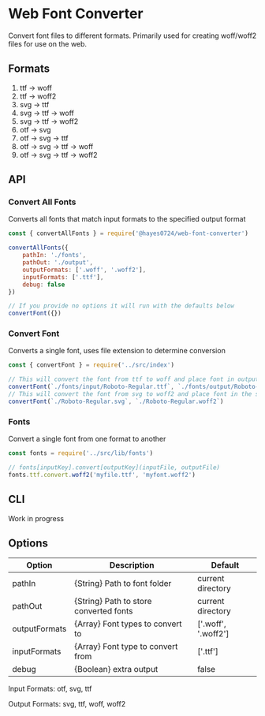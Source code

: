 # Web Font Converter
Convert font files to different formats. 
Primarily used for creating woff/woff2 files for use on the web.

## Formats

1. ttf -> woff
2. ttf -> woff2
3. svg -> ttf
4. svg -> ttf -> woff
5. svg -> ttf -> woff2
6. otf -> svg
7. otf -> svg -> ttf
3. otf -> svg -> ttf -> woff
4. otf -> svg -> ttf -> woff2

## API

### Convert All Fonts
Converts all fonts that match input formats to the specified output format
```javascript
const { convertAllFonts } = require('@hayes0724/web-font-converter')

convertAllFonts({
    pathIn: './fonts',
    pathOut: './output',
    outputFormats: ['.woff', '.woff2'],
    inputFormats: ['.ttf'],
    debug: false
})

// If you provide no options it will run with the defaults below
convertFont({})
```
### Convert Font
Converts a single font, uses file extension to determine conversion 
```javascript
const { convertFont } = require('../src/index')

// This will convert the font from ttf to woff and place font in output folder
convertFont(`./fonts/input/Roboto-Regular.ttf`, `./fonts/output/Roboto-Regular.woff`)
// This will convert the font from svg to woff2 and place font in the same folder
convertFont(`./Roboto-Regular.svg`, `./Roboto-Regular.woff2`)
```

### Fonts
Convert a single font from one format to another
```javascript
const fonts = require('../src/lib/fonts')

// fonts[inputKey].convert[outputKey](inputFile, outputFile)
fonts.ttf.convert.woff2('myfile.ttf', 'myfont.woff2')
```

## CLI 
Work in progress

## Options
| Option | Description | Default
| --- | --- | --- |
| pathIn | {String} Path to font folder | current directory |
| pathOut | {String} Path to store converted fonts | current directory |
| outputFormats | {Array} Font types to convert to | ['.woff', '.woff2'] |
| inputFormats | {Array} Font type to convert from | ['.ttf'] |
| debug | {Boolean} extra output | false |

Input Formats: otf, svg, ttf

Output Formats: svg, ttf, woff, woff2
